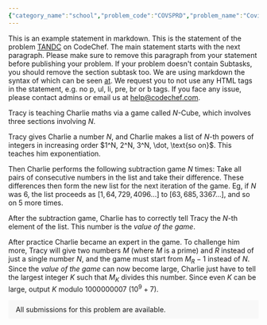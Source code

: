 ```yaml
---
{"category_name":"school","problem_code":"COVSPRD","problem_name":"Covid Spread","problemComponents":{"constraints":"- $1 \\leq T \\leq 300$\n- $1 \\leq N \\leq 10^{8}$ \n- $0 \\leq D \\leq 10^{8}$ ","constraintsState":true,"subtasks":"**Subtask 1 (30 points):** $D \\leq 20$\n\n**Subtask 2 (70 points):** Original constraints","subtasksState":true,"inputFormat":"- The first line of input contains a single integer $T$, denoting the number of test cases. The description of $T$ test cases follows.\n- Each test case consists of a single line containing two space-separated integers $N$ and $D$ — the population of ChefLand and the day for which you need to find the number of infected people, respectively.","inputFormatState":true,"outputFormat":"- For each test case, print one line containing a single integer — the number of infected people in ChefLand at the end of day $D$.","outputFormatState":true,"sampleTestCases":{"0":{"id":1,"input":"4\n100 3\n2000 10\n6000 11\n10 11","output":"8\n1024\n3072\n10","explanation":"**Test Case 1:** \n- At the end of day $1$, the number of infected people is $2 \\times 1 = 2$.\n- At the end of day $2$, the number of infected people is $2 \\times 2 = 4$.\n- At the end of day $3$, the number of infected people is $2 \\times 4 = 8$.\n\n**Test Case 2:** Following the rules in the statement, it can be seen that at the end of day $10$, the total number of infected people is $1024$.\n\n**Test Case 3:** Note that starting at day $11$, the number of infected people triples each day, $3 \\times 1024 = 3072$.\n\n**Test Case 4:** At the end of day $3$, the number of infected people is $8$. Since there are only $10$ people in ChefLand (which is less than $2 \\times 8 = 16$), at the end of day $4$ all people in ChefLand are infected and thus the number of infected people is $10$ for all days from day $4$ onwards, including day $11$.","isDeleted":false}}},"video_editorial_url":"https://youtu.be/A3Lx9fA-Sts","languages_supported":{"0":"CPP14","1":"C","2":"JAVA","3":"PYTH 3.6","4":"CPP17","5":"PYTH","6":"PYP3","7":"CS2","8":"ADA","9":"PYPY","10":"TEXT","11":"PAS fpc","12":"NODEJS","13":"RUBY","14":"PHP","15":"GO","16":"HASK","17":"TCL","18":"PERL","19":"SCALA","20":"LUA","21":"kotlin","22":"BASH","23":"JS","24":"LISP sbcl","25":"rust","26":"PAS gpc","27":"BF","28":"CLOJ","29":"R","30":"D","31":"CAML","32":"FORT","33":"ASM","34":"swift","35":"FS","36":"WSPC","37":"LISP clisp","38":"SQL","39":"SCM guile","40":"PERL6","41":"ERL","42":"CLPS","43":"ICK","44":"NICE","45":"PRLG","46":"ICON","47":"COB","48":"SCM chicken","49":"PIKE","50":"SCM qobi","51":"ST","52":"SQLQ","53":"NEM"},"max_timelimit":1,"source_sizelimit":50000,"problem_author":"srikkanth_adm","problem_tester":"","date_added":"4-01-2022","tags":{"0":"cakewalk","1":"jan221","2":"srikkanth_adm"},"problem_difficulty_level":"Unavailable","best_tag":"","editorial_url":"https://discuss.codechef.com/problems/COVSPRD","time":{"view_start_date":1641807000,"submit_start_date":1641807000,"visible_start_date":1641807000,"end_date":1735669800},"is_direct_submittable":false,"problemDiscussURL":"https://discuss.codechef.com/search?q=COVSPRD","is_proctored":false,"visitedContests":{},"layout":"problem"}
---
```

This is an example statement in markdown. This is the statement of the problem [TANDC](https://codechef.com/problems/TANDC) on CodeChef. The main statement starts with the next paragraph. Please make sure to remove this paragraph from your statement before publishing your problem. If your problem doesn't contain Subtasks, you should remove the section subtask too. We are using markdown the syntax of which can be seen [at](https://github.com/showdownjs/showdown/wiki/Showdown's-Markdown-syntax). We request you to not use any HTML tags in the statement, e.g. no p, ul, li, pre, br or b tags. If you face any issue, please contact admins or email us at help@codechef.com.

Tracy is teaching Charlie maths via a game called $N$-Cube, which involves three sections involving $N$.

Tracy gives Charlie a number $N$, and Charlie makes a list of $N$-th powers of integers in increasing order $1^N, 2^N, 3^N, \dot, \text{so on}$. This teaches him exponentiation.

Then Charlie performs the following subtraction game $N$ times: Take all pairs of consecutive numbers in the list and take their difference. These differences then form the new list for the next iteration of the game. Eg, if $N$ was 6, the list proceeds as $[1, 64, 729, 4096 ... ]$ to $[63, 685, 3367 ...]$, and so on $5$ more times.

After the subtraction game, Charlie has to correctly tell Tracy the $N$-th element of the list. This number is the *value of the game*.

After practice Charlie became an expert in the game. To challenge him more, Tracy will give two numbers $M$ (where $M$ is a prime) and $R$ instead of just a single number $N$, and the game must start from $M_R - 1$ instead of $N$. Since the *value of the game* can now become large, Charlie just have to tell the largest integer $K$ such that $M_K$ divides this number. Since even $K$ can be large, output $K$ modulo 1000000007 ($10^9 + 7$).

<aside style='background: #f8f8f8;padding: 10px 15px;'><div>All submissions for this problem are available.</div></aside>